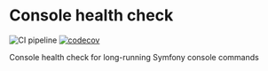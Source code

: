 # Console health check

![CI pipeline](https://github.com/szemul/console-health-check/actions/workflows/php.yml/badge.svg)
[![codecov](https://codecov.io/gh/szemul/console-health-check/branch/main/graph/badge.svg?token=RU1P6GLCRQ)](https://codecov.io/gh/szemul/console-health-check)

Console health check for long-running Symfony console commands

